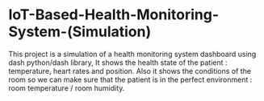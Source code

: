# IoT-Based-Health-Monitoring-System-(Simulation) 
This project is a simulation of a health monitoring system dashboard using dash python/dash library,
It shows the health state of the patient : temperature, heart rates and position.
Also it shows the conditions of the room so we can make sure that the patient is in the perfect environment : room temperature / room humidity.
